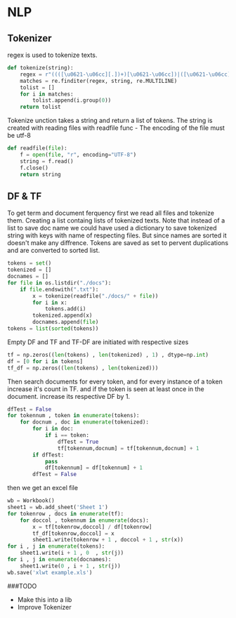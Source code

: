 # NLP

## Tokenizer
regex is used to tokenize texts.

```python
def tokenize(string):
    regex = r"((([\u0621-\u06cc][.])+)[\u0621-\u06cc])|([\u0621-\u06cc]|[\u200C])+|[A-z]+|[(-)]|[\u0621-\u06cc]|((([\u0621-\u06cc][.])+)[\u0621-\u06cc])|([\u06f0-\u06f9]+([.][\u06f0-\u06f9]*)?)|([0-9]+([.][0-9]*)?)"
    matches = re.finditer(regex, string, re.MULTILINE)
    tolist = []
    for i in matches:
        tolist.append(i.group(0))
    return tolist
```
Tokenize unction takes a string and return a list of tokens.
The string is created with reading files with readfile func - The encoding of the file must be utf-8
```python
def readfile(file):
    f = open(file, "r", encoding="UTF-8")
    string = f.read()
    f.close()
    return string
```

## DF & TF

To get term and document ferquency first we read all files and tokenize them. Creating a list containg lists of tokenized texts.
Note that instead of a list to save doc name we could have used a dictionary to save tokenized string with keys with name of respecting files. But since names are sorted it doesn't make any diffrence.
Tokens are saved as set to pervent duplications and are converted to sorted list.
```python
tokens = set()
tokenized = []
docnames = []
for file in os.listdir("./docs"):
    if file.endswith(".txt"):
        x = tokenize(readfile("./docs/" + file))
        for i in x:
            tokens.add(i)
        tokenized.append(x)
        docnames.append(file)
tokens = list(sorted(tokens))
```
Empty DF and TF and TF-DF are initiated with respective sizes
```python
tf = np.zeros((len(tokens) , len(tokenized) , 1) , dtype=np.int)
df = [0 for i in tokens]
tf_df = np.zeros((len(tokens) , len(tokenized)))
```
Then search documents for every token, and for every instance of a token increase it's count in TF. and if the token is seen at least once in the document. increase its respective DF by 1.
```python
dfTest = False
for tokennum , token in enumerate(tokens):
    for docnum , doc in enumerate(tokenized):
        for i in doc:
            if i == token:
                dfTest = True
                tf[tokennum,docnum] = tf[tokennum,docnum] + 1
        if dfTest:
            pass
            df[tokennum] = df[tokennum] + 1
        dfTest = False
```

then we get an excel file
```python
wb = Workbook()  
sheet1 = wb.add_sheet('Sheet 1') 
for tokenrow , docs in enumerate(tf):
    for doccol , tokennum in enumerate(docs):
        x = tf[tokenrow,doccol] / df[tokenrow]
        tf_df[tokenrow,doccol] = x
        sheet1.write(tokenrow + 1 , doccol + 1 , str(x)) 
for i , j in enumerate(tokens):
    sheet1.write(i + 1 , 0  , str(j)) 
for i , j in enumerate(docnames):
    sheet1.write(0 , i + 1 , str(j)) 
wb.save('xlwt example.xls') 
```

###TODO
- Make this into a lib
- Improve Tokenizer
